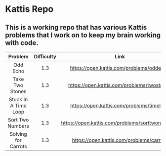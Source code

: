 # Kattis Repo

## This is a working repo that has various Kattis problems that I work on to keep my brain working with code.

|       Problem        | Difficulty |                      Link                       |
| :------------------: | :--------: | :---------------------------------------------: |
|       Odd Echo       |    1.3     |    https://open.kattis.com/problems/oddecho     |
|   Take Two Stones    |    1.3     |   https://open.kattis.com/problems/twostones    |
| Stuck In A Time Loop |    1.3     |    https://open.kattis.com/problems/timeloop    |
|   Sort Two Numbers   |    1.3     | https://open.kattis.com/problems/sorttwonumbers |
| Solving for Carrots  |    1.3     |    https://open.kattis.com/problems/carrots     |
